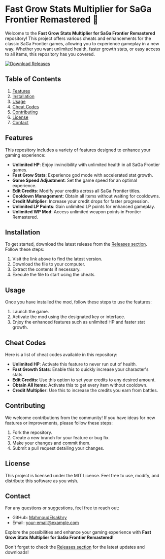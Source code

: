 # Fast Grow Stats Multiplier for SaGa Frontier Remastered 🚀

Welcome to the **Fast Grow Stats Multiplier for SaGa Frontier Remastered** repository! This project offers various cheats and enhancements for the classic SaGa Frontier games, allowing you to experience gameplay in a new way. Whether you want unlimited health, faster growth stats, or easy access to all items, this repository has you covered.

[![Download Releases](https://img.shields.io/badge/Download%20Releases-blue?style=for-the-badge&logo=github)](https://github.com/MahmoudElsakhry/Fast-grow-stats-multiplier-Frontier-Remastered/releases)

## Table of Contents

1. [Features](#features)
2. [Installation](#installation)
3. [Usage](#usage)
4. [Cheat Codes](#cheat-codes)
5. [Contributing](#contributing)
6. [License](#license)
7. [Contact](#contact)

## Features

This repository includes a variety of features designed to enhance your gaming experience:

- **Unlimited HP**: Enjoy invincibility with unlimited health in all SaGa Frontier games.
- **Fast Grow Stats**: Experience god mode with accelerated stat growth.
- **Game Speed Adjustment**: Set the game speed for an optimal experience.
- **Edit Credits**: Modify your credits across all SaGa Frontier titles.
- **Cooldown Management**: Obtain all items without waiting for cooldowns.
- **Credit Multiplier**: Increase your credit drops for faster progression.
- **Unlimited LP Points**: Gain unlimited LP points for enhanced gameplay.
- **Unlimited WP Mod**: Access unlimited weapon points in Frontier Remastered.

## Installation

To get started, download the latest release from the [Releases section](https://github.com/MahmoudElsakhry/Fast-grow-stats-multiplier-Frontier-Remastered/releases). Follow these steps:

1. Visit the link above to find the latest version.
2. Download the file to your computer.
3. Extract the contents if necessary.
4. Execute the file to start using the cheats.

## Usage

Once you have installed the mod, follow these steps to use the features:

1. Launch the game.
2. Activate the mod using the designated key or interface.
3. Enjoy the enhanced features such as unlimited HP and faster stat growth.

## Cheat Codes

Here is a list of cheat codes available in this repository:

- **Unlimited HP**: Activate this feature to never run out of health.
- **Fast Growth Stats**: Enable this to quickly increase your character's stats.
- **Edit Credits**: Use this option to set your credits to any desired amount.
- **Obtain All Items**: Activate this to get every item without cooldown.
- **Credit Multiplier**: Use this to increase the credits you earn from battles.

## Contributing

We welcome contributions from the community! If you have ideas for new features or improvements, please follow these steps:

1. Fork the repository.
2. Create a new branch for your feature or bug fix.
3. Make your changes and commit them.
4. Submit a pull request detailing your changes.

## License

This project is licensed under the MIT License. Feel free to use, modify, and distribute this software as you wish.

## Contact

For any questions or suggestions, feel free to reach out:

- GitHub: [MahmoudElsakhry](https://github.com/MahmoudElsakhry)
- Email: [your-email@example.com](mailto:your-email@example.com)

Explore the possibilities and enhance your gaming experience with **Fast Grow Stats Multiplier for SaGa Frontier Remastered**! 

Don't forget to check the [Releases section](https://github.com/MahmoudElsakhry/Fast-grow-stats-multiplier-Frontier-Remastered/releases) for the latest updates and downloads!